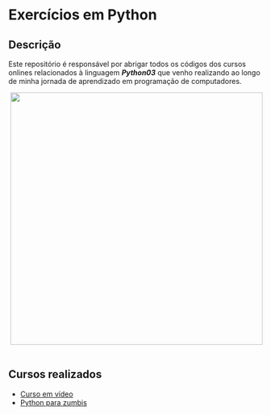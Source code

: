 # Exercícios em Python


## Descrição
 Este repositório é responsável por abrigar todos os códigos dos cursos onlines relacionados à linguagem **_Python03_** que venho realizando ao longo de minha jornada de aprendizado em programação de computadores.

<img align="right" src="https://ictslab.com/wp-content/uploads/2019/03/d1326ca6cca8038cd115a061b4e2b3bc.png" width="500">

&nbsp; 
&nbsp; 
&nbsp; 
&nbsp; 
&nbsp; 

## Cursos realizados
* [Curso em vídeo](https://www.youtube.com/playlist?list=PLHz_AreHm4dlKP6QQCekuIPky1CiwmdI6)
* [Python para zumbis](https://www.pycursos.com/python-para-zumbis/)
